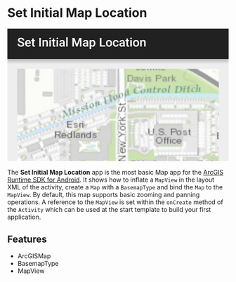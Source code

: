 # Set Initial Map Location

![Set Initial Map Location App](set-initial-map-location.png)

The **Set Initial Map Location** app is the most basic Map app for the [ArcGIS Runtime SDK for Android](https://developers.arcgis.com/en/android/).
It shows how to inflate a `MapView` in the layout XML of the activity, create a `Map` with a `BasemapType` and bind the `Map` to the `MapView`.  By default, this map supports basic zooming and panning operations.  A reference to the `MapView` is set within the `onCreate` method of the `Activity` which can be used at the start template to build your first application.

## Features

* ArcGISMap
* BasemapType
* MapView